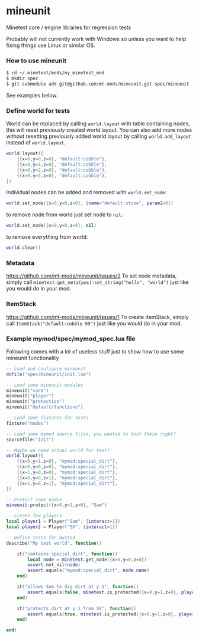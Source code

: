 # mineunit
Minetest core / engine libraries for regression tests

Probably will not currently work with Windows so unless you want to help fixing things use Linux or similar OS.

### How to use mineunit
```bash
$ cd ~/.minetest/mods/my_minetest_mod
$ mkdir spec
$ git submodule add git@github.com:mt-mods/mineunit.git spec/mineunit
```

See examples below.

### Define world for tests

World can be replaced by calling `world.layout` with table containing nodes, this will reset previously created world layout.
You can also add more nodes without resetting previously added world layout by calling `world.add_layout` instead of `world.layout`.
```lua
world.layout({
	{{x=0,y=0,z=0}, "default:cobble"},
	{{x=0,y=1,z=0}, "default:cobble"},
	{{x=0,y=2,z=0}, "default:cobble"},
	{{x=0,y=3,z=0}, "default:cobble"},
})
```
Individual nodes can be added and removed with `world.set_node`:
```lua
world.set_node({x=0,y=0,z=0}, {name="default:stone", param2=0})
```
to remove node from world just set node to `nil`:
```lua
world.set_node({x=0,y=0,z=0}, nil)
```
to remove everything from world:
```lua
world.clear()
```

### Metadata

https://github.com/mt-mods/mineunit/issues/2
To set node metadata, simply call `minetest.get_meta(pos):set_string("hello", "world")` just like you would do in your mod.

### ItemStack

https://github.com/mt-mods/mineunit/issues/1
To create ItemStack, simply call `ItemStack("default:cobble 99")` just like you would do in your mod.

### Example mymod/spec/mymod_spec.lua file

Following comes with a lot of useless stuff just to show how to use some mineunit functionality

```lua
-- Load and configure mineunit
dofile("spec/mineunit/init.lua")

-- Load some mineunit modules
mineunit("core")
mineunit("player")
mineunit("protection")
mineunit("default/functions")

-- Load some fixtures for tests
fixture("nodes")

-- Load some mymod source files, you wanted to test these right?
sourcefile("init")

-- Maybe we need actual world for test?
world.layout({
	{{x=0,y=1,z=0}, "mymod:special_dirt"},
	{{x=0,y=0,z=0}, "mymod:special_dirt"},
	{{x=1,y=0,z=0}, "mymod:special_dirt"},
	{{x=0,y=0,z=1}, "mymod:special_dirt"},
	{{x=1,y=0,z=1}, "mymod:special_dirt"},
})

-- Protect some nodes
mineunit:protect({x=0,y=1,z=0}, "Sam")

-- Create few players
local player1 = Player("Sam", {interact=1})
local player2 = Player("SX", {interact=1})

-- Define tests for busted
describe("My test world", function()

	it("contains special_dirt", function()
		local node = minetest.get_node({x=0,y=0,z=0})
		assert.not_nil(node)
		assert.equals("mymod:special_dirt", node.name)
	end)

	it("allows Sam to dig dirt at y 1", function()
		assert.equals(false, minetest.is_protected({x=0,y=1,z=0}, player1:get_player_name()))
	end)

	it("protects dirt at y 1 from SX", function()
		assert.equals(true, minetest.is_protected({x=0,y=1,z=0}, player2:get_player_name()))
	end)

end)
```
